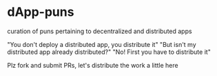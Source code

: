 # dApp-puns
curation of puns pertaining to decentralized and distributed apps

"You don't deploy a distributed app, you distribute it"
"But isn't my distributed app already distributed?" 
"No! First you have to distribute it"

Plz fork and submit PRs, let's distribute the work a little here
